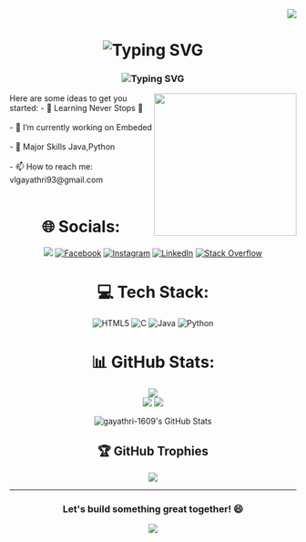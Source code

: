 <div align="right">
  
[![](https://visitcount.itsvg.in/api?id=gayathri-1609&icon=5&color=10)](https://visitcount.itsvg.in)
</div>
<div align="center">
    <h1>
        <img src="https://readme-typing-svg.herokuapp.com?font=Jetbrains+mono&size=40&duration=3000&color=33FF33&center=true&vCenter=true&width=435&lines=Hey..+I'm+Gayathri;This+is..;..my+Github..;" alt="Typing SVG"/>
    </h1>
</div>
<h3 align="center"><img
                src="https://readme-typing-svg.demolab.com?font=Lobster&color=58A6FF&size=35&pause=1000&center=true&vCenter=true&random=false&width=435&lines=Hii It's+Gayathri 😎;Fresher😊;Research+on+deep+learning🧐;Eager+to+Learn+and+Grow😄" alt="Typing SVG" /></a></h3></div>
<!--
**gayathri-1609/gayathri-1609** is a ✨ _special_ ✨ repository because its `README.md` (this file) appears on your GitHub profile.
-->
<img src="https://i.giphy.com/media/v1.Y2lkPTc5MGI3NjExZGgwaHM0andrc2Q2cTYybzV6aXVhY3g4YzJvejNlc3VlOXhzd3YyaSZlcD12MV9pbnRlcm5hbF9naWZfYnlfaWQmY3Q9cw/aIJDrOomj81MQZz2uO/giphy.gif" align="right" width="250" height="250"/>
<div align="left">
Here are some ideas to get you started:
- 🌱 Learning Never Stops 🚀<br><br>
- 🔭 I’m currently working on Embeded <br/> <br/>
- 💬 Major Skills Java,Python <br/><br/>
- 📫 How to reach me: <a herf="mailto:vlgayathri93@gmail.com"> vlgayathri93@gmail.com </a> <br/> <br/>
</div>
<div align="center">
  
# 🌐 Socials:
<a href="mailto:vlgayathri93@gmail.com"><img src="https://img.shields.io/badge/Gmail-333333?style=for-the-badge&logo=gmail&logoColor=red" /></a>
[![Facebook](https://img.shields.io/badge/Facebook-%231877F2.svg?logo=Facebook&logoColor=white)](https://facebook.com/https://www.facebook.com/) 
[![Instagram](https://img.shields.io/badge/Instagram-%23E4405F.svg?logo=Instagram&logoColor=white)](https://instagram.com/https://www.instagram.com/)
[![LinkedIn](https://img.shields.io/badge/LinkedIn-%230077B5.svg?logo=linkedin&logoColor=white)](https://linkedin.com/in/https://www.linkedin.com/in/v-l-gayathri-808a152ba/) 
[![Stack Overflow](https://img.shields.io/badge/-Stackoverflow-FE7A16?logo=stack-overflow&logoColor=white)](https://stackoverflow.com/users/https://stackoverflow.com/) 

# 💻 Tech Stack:
![HTML5](https://img.shields.io/badge/html5-%23E34F26.svg?style=for-the-badge&logo=html5&logoColor=white)
![C](https://img.shields.io/badge/c-%2300599C.svg?style=for-the-badge&logo=c&logoColor=white) 
![Java](https://img.shields.io/badge/java-%23ED8B00.svg?style=for-the-badge&logo=openjdk&logoColor=white)
![Python](https://img.shields.io/badge/python-3670A0?style=for-the-badge&logo=python&logoColor=ffdd54)

# 📊 GitHub Stats:
![](https://github-readme-stats.vercel.app/api?username=gayathri-1609&theme=dark&hide_border=false&include_all_commits=false&count_private=false)<br/>
![](https://github-readme-streak-stats.herokuapp.com/?user=gayathri-1609&theme=dark&hide_border=false)
![](https://github-readme-stats.vercel.app/api/top-langs/?username=gayathri-1609&theme=dark&hide_border=false&include_all_commits=false&count_private=false&layout=compact)
<div align="center">
    <img src="https://github-profile-summary-cards.vercel.app/api/cards/profile-details?username=gayathri-1609&theme=github_dark" alt="gayathri-1609's GitHub Stats"/>
</div>

## 🏆 GitHub Trophies
![](https://github-profile-trophy.vercel.app/?username=gayathri-1609&theme=transparent&no-frame=false&no-bg=true&margin-w=4)
<!-- Proudly created with GPRM ( https://gprm.itsvg.in ) -->
---
<h3 align="center">Let's build something great together! 😄</h3>
</div>
<!--Footer--> 
<p align="center">
  <img src="https://capsule-render.vercel.app/api?type=waving&color=gradient&height=65&section=footer"/>
</p>
